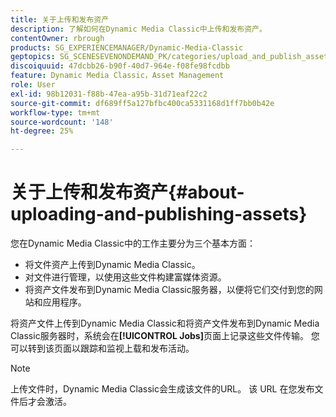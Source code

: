 ```yaml
---
title: 关于上传和发布资产
description: 了解如何在Dynamic Media Classic中上传和发布资产。
contentOwner: rbrough
products: SG_EXPERIENCEMANAGER/Dynamic-Media-Classic
geptopics: SG_SCENESEVENONDEMAND_PK/categories/upload_and_publish_assets
discoiquuid: 47dcbb26-b90f-40d7-964e-f08fe98fcdbb
feature: Dynamic Media Classic，Asset Management
role: User
exl-id: 98b12031-f88b-47ea-a95b-31d71eaf22c2
source-git-commit: df689ff5a127bfbc400ca5331168d1ff7bb0b42e
workflow-type: tm+mt
source-wordcount: '148'
ht-degree: 25%

---
```


# 关于上传和发布资产{#about-uploading-and-publishing-assets}

您在Dynamic Media Classic中的工作主要分为三个基本方面：

* 将文件资产上传到Dynamic Media Classic。
* 对文件进行管理，以使用这些文件构建富媒体资源。
* 将资产文件发布到Dynamic Media Classic服务器，以便将它们交付到您的网站和应用程序。

将资产文件上传到Dynamic Media Classic和将资产文件发布到Dynamic Media Classic服务器时，系统会在&#x200B;**[!UICONTROL Jobs]**&#x200B;页面上记录这些文件传输。 您可以转到该页面以跟踪和监视上载和发布活动。

>[!NOTE]
>
>上传文件时，Dynamic Media Classic会生成该文件的URL。 该 URL 在您发布文件后才会激活。

<!-- >[!NOTE]
>
>A new Instant Publish feature was made available shortly after the release of Dynamic Media Classic 6.0. This feature, which publishes assets immediately with one step, is being rolled out gradually, replacing the **[!UICONTROL Mark for Publish]** functionality. Some users will continue to see the current interface and functionality for a while, until they are included in the rollout. In addition, some assets will continue to use the “Mark for Publish” process for a while after the rollout. -->
